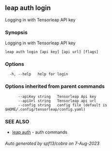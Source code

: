 ## leap auth login

Logging in with Tensorleap API key

### Synopsis

Logging in with Tensorleap API key

```
leap auth login [api key] [api url] [flags]
```

### Options

```
  -h, --help   help for login
```

### Options inherited from parent commands

```
      --apiKey string   Tensorleap Api key
      --apiUrl string   Tensorleap api url
      --config string   config file (default is $HOME/.config/tensorleap/config.yaml)
```

### SEE ALSO

* [leap auth](leap_auth.md)	 - auth commands

###### Auto generated by spf13/cobra on 7-Aug-2023
